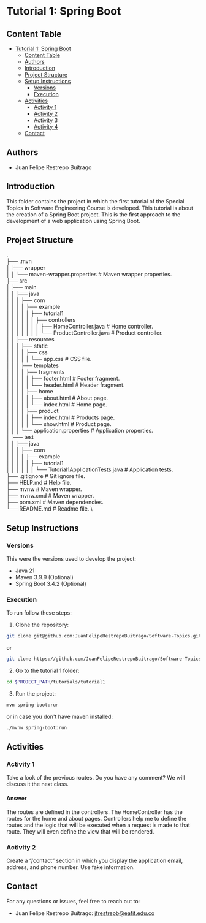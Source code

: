 # Tutorial 1: Spring Boot

## Content Table
- [Tutorial 1: Spring Boot](#tutorial-1-spring-boot)
  - [Content Table](#content-table)
  - [Authors](#authors)
  - [Introduction](#introduction)
  - [Project Structure](#project-structure)
  - [Setup Instructions](#setup-instructions)
    - [Versions](#versions)
    - [Execution](#execution)
  - [Activities](#activities)
    - [Activity 1](#activity-1)
    - [Activity 2](#activity-2)
    - [Activity 3](#activity-3)
    - [Activity 4](#activity-4)
  - [Contact](#contact)


## Authors

- Juan Felipe Restrepo Buitrago

## Introduction

This folder contains the project in which the first tutorial of the Special Topics in Software Engineering Course is developed. This tutorial is about the creation of a Spring Boot project. This is the first approach to the development of a web application using Spring Boot.

## Project Structure

. \
├── .mvn \
│ ├── wrapper \
│ │ └── maven-wrapper.properties # Maven wrapper properties. \
├── src \
│ ├── main \
│ │ ├── java \
│ │ │ ├── com \
│ │ │ │ ├── example \
│ │ │ │ │ ├── tutorial1 \
│ │ │ │ │ │ ├── controllers \
│ │ │ │ │ │ │ ├── HomeController.java # Home controller. \
│ │ │ │ │ │ │ └── ProductController.java # Product controller. \
│ │ ├── resources \
│ │ │ ├── static \
│ │ │ │ ├── css \
│ │ │ │ │ └── app.css # CSS file. \
│ │ │ ├── templates \
│ │ │ │ ├── fragments \
│ │ │ │ │ ├── footer.html # Footer fragment. \
│ │ │ │ │ └── header.html # Header fragment. \
│ │ │ │ ├── home \
│ │ │ │ │ ├── about.html # About page. \
│ │ │ │ │ └── index.html # Home page. \
│ │ │ │ ├── product \
│ │ │ │ │ ├── index.html # Products page. \
│ │ │ │ │ └── show.html # Product page. \
│ │ │ └── application.properties # Application properties. \
│ ├── test \
│ │ ├── java \
│ │ │ ├── com \
│ │ │ │ ├── example \
│ │ │ │ │ ├── tutorial1 \
│ │ │ │ │ │ └── Tutorial1ApplicationTests.java # Application tests. \
├── .gitignore # Git ignore file. \
├── HELP.md # Help file. \
├── mvnw # Maven wrapper. \
├── mvnw.cmd # Maven wrapper. \
├── pom.xml # Maven dependencies. \
└── README.md # Readme file. \

## Setup Instructions

### Versions

This were the versions used to develop the project:

- Java 21
- Maven 3.9.9 (Optional)
- Spring Boot 3.4.2 (Optional)

### Execution

To run follow these steps:

1. Clone the repository:

```bash
git clone git@github.com:JuanFelipeRestrepoBuitrago/Software-Topics.git
```
or

```bash
git clone https://github.com/JuanFelipeRestrepoBuitrago/Software-Topics.git
```

2. Go to the tutorial 1 folder:

```bash
cd $PROJECT_PATH/tutorials/tutorial1
```

3. Run the project:

```bash
mvn spring-boot:run
```
or in case you don't have maven installed:

```bash
./mvnw spring-boot:run
```

## Activities

### Activity 1

Take a look of the previous routes. Do you have any comment? We will discuss it the next class.

#### Answer

The routes are defined in the controllers. The HomeController has the routes for the home and about pages. Controllers help me to define the routes and the logic that will be executed when a request is made to that route. They will even define the view that will be rendered.

### Activity 2

Create a “/contact” section in which you display the application email, address, and phone number. Use fake information.

## Contact

For any questions or issues, feel free to reach out to:
- Juan Felipe Restrepo Buitrago: [jfrestrepb@eafit.edu.co](jfrestrepb@eafit.edu.co)